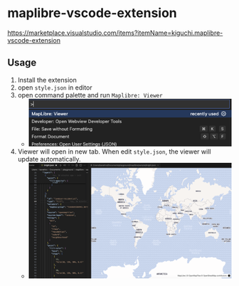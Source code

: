 # maplibre-vscode-extension

<https://marketplace.visualstudio.com/items?itemName=kiguchi.maplibre-vscode-extension>

## Usage

1. Install the extension
2. open `style.json` in editor
3. open command palette and run `Maplibre: Viewer`
    - ![](./doc/palette.png)
4. Viewer will open in new tab. When edit `style.json`, the viewer will update automatically.
    - ![](./doc/viewer.png)
